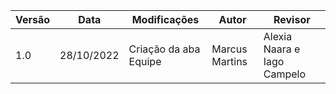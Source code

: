 | Versão | Data       | Modificações          | Autor          | Revisor                     |
| ------ | ---------- | --------------------- | -------------- | --------------------------- |
| 1.0    | 28/10/2022 | Criação da aba Equipe | Marcus Martins | Alexia Naara e Iago Campelo |
